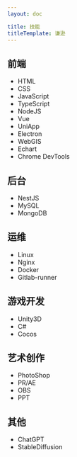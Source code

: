```yaml
---
layout: doc

title: 技能
titleTemplate: 谦逊
---
```


## 前端

- HTML
- CSS
- JavaScript
- TypeScript
- NodeJS
- Vue
- UniApp
- Electron
- WebGIS
- Echart
- Chrome DevTools

## 后台

- NestJS
- MySQL
- MongoDB

## 运维

- Linux
- Nginx
- Docker
- Gitlab-runner

## 游戏开发

- Unity3D
- C#
- Cocos

## 艺术创作

- PhotoShop
- PR/AE
- OBS
- PPT

## 其他

- ChatGPT
- StableDiffusion
